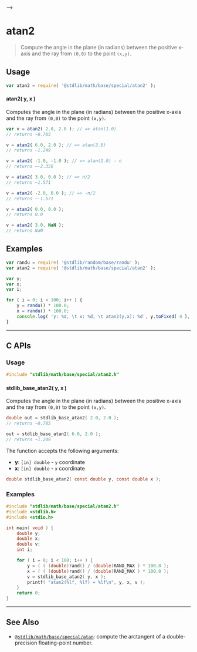     

-->

# atan2

> Compute the angle in the plane (in radians) between the positive x-axis and the ray from `(0,0)` to the point `(x,y)`.

<section class="usage">

## Usage

```javascript
var atan2 = require( '@stdlib/math/base/special/atan2' );
```

#### atan2( y, x )

Computes the angle in the plane (in radians) between the positive x-axis and the ray from `(0,0)` to the point `(x,y)`.

```javascript
var v = atan2( 2.0, 2.0 ); // => atan(1.0)
// returns ~0.785

v = atan2( 6.0, 2.0 ); // => atan(3.0)
// returns ~1.249

v = atan2( -1.0, -1.0 ); // => atan(1.0) - π
// returns ~-2.356

v = atan2( 3.0, 0.0 ); // => π/2
// returns ~1.571

v = atan2( -2.0, 0.0 ); // => -π/2
// returns ~-1.571

v = atan2( 0.0, 0.0 );
// returns 0.0

v = atan2( 3.0, NaN );
// returns NaN
```

</section>

<!-- /.usage -->

<section class="examples">

## Examples

<!-- eslint no-undef: "error" -->

```javascript
var randu = require( '@stdlib/random/base/randu' );
var atan2 = require( '@stdlib/math/base/special/atan2' );

var y;
var x;
var i;

for ( i = 0; i < 100; i++ ) {
    y = randu() * 100.0;
    x = randu() * 100.0;
    console.log( 'y: %d, \t x: %d, \t atan2(y,x): %d', y.toFixed( 4 ), x.toFixed( 4 ), atan2( y, x ).toFixed( 4 ) );
}
```

</section>

<!-- /.examples -->

<!-- C interface documentation. -->

* * *

<section class="c">

## C APIs

<!-- Section to include introductory text. Make sure to keep an empty line after the intro `section` element and another before the `/section` close. -->

<section class="intro">

</section>

<!-- /.intro -->

<!-- C usage documentation. -->

<section class="usage">

### Usage

```c
#include "stdlib/math/base/special/atan2.h"
```

#### stdlib_base_atan2( y, x )

Computes the angle in the plane (in radians) between the positive x-axis and the ray from `(0,0)` to the point `(x,y)`.

```c
double out = stdlib_base_atan2( 2.0, 2.0 ); 
// returns ~0.785

out = stdlib_base_atan2( 6.0, 2.0 );
// returns ~1.249
```

The function accepts the following arguments:

-   **y**: `[in] double` - `y` coordinate
-   **x**: `[in] double` - `x` coordinate

```c
double stdlib_base_atan2( const double y, const double x );
```

</section>

<!-- /.usage -->

<!-- C API usage notes. Make sure to keep an empty line after the `section` element and another before the `/section` close. -->

<section class="notes">

</section>

<!-- /.notes -->

<!-- C API usage examples. -->

<section class="examples">

### Examples

```c
#include "stdlib/math/base/special/atan2.h"
#include <stdlib.h>
#include <stdio.h>

int main( void ) {
    double y;
    double x;
    double v;
    int i;

    for ( i = 0; i < 100; i++ ) {
        y = ( ( (double)rand() / (double)RAND_MAX ) * 100.0 );
        x = ( ( (double)rand() / (double)RAND_MAX ) * 100.0 );
        v = stdlib_base_atan2( y, x );
        printf( "atan2(%lf, %lf) = %lf\n", y, x, v );
    }
    return 0;
}
```

</section>

<!-- /.examples -->

</section>

<!-- /.c -->

<!-- Section for related `stdlib` packages. Do not manually edit this section, as it is automatically populated. -->

<section class="related">

* * *

## See Also

-   <span class="package-name">[`@stdlib/math/base/special/atan`][@stdlib/math/base/special/atan]</span><span class="delimiter">: </span><span class="description">compute the arctangent of a double-precision floating-point number.</span>

</section>

<!-- /.related -->

<!-- Section for all links. Make sure to keep an empty line after the `section` element and another before the `/section` close. -->

<section class="links">

<!-- <related-links> -->

[@stdlib/math/base/special/atan]: https://github.com/Rejoan-Sardar/Big-Project-with-stdlib/tree/main/lib/node_modules/%40stdlib/math/base/special/atan

<!-- </related-links> -->

</section>

<!-- /.links -->
